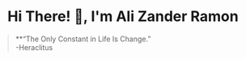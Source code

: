 <h1 align="center">Hi There! 👋, I'm Ali Zander Ramon</h1>


> **“The Only Constant in Life Is Change.”<br>-Heraclitus<br>

<!---
Galaxiplan/Galaxiplan is a ✨ special ✨ repository because its `README.md` (this file) appears on your GitHub profile.
You can click the Preview link to take a look at your changes.
--->
